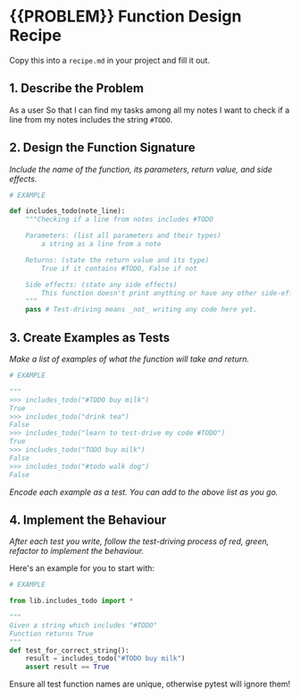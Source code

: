 # {{PROBLEM}} Function Design Recipe

Copy this into a `recipe.md` in your project and fill it out.

## 1. Describe the Problem

As a user
So that I can find my tasks among all my notes
I want to check if a line from my notes includes the string `#TODO`.


## 2. Design the Function Signature

_Include the name of the function, its parameters, return value, and side effects._

```python
# EXAMPLE

def includes_todo(note_line):
    """Checking if a line from notes includes #TODO

    Parameters: (list all parameters and their types)
        a string as a line from a note

    Returns: (state the return value and its type)
        True if it contains #TODO, False if not

    Side effects: (state any side effects)
        This function doesn't print anything or have any other side-effects
    """
    pass # Test-driving means _not_ writing any code here yet.
```

## 3. Create Examples as Tests

_Make a list of examples of what the function will take and return._

```python
# EXAMPLE

"""
>>> includes_todo("#TODO buy milk")
True
>>> includes_todo("drink tea")
False
>>> includes_todo("learn to test-drive my code #TODO")
True
>>> includes_todo("TODO buy milk")
False
>>> includes_todo("#todo walk dog")
False
```

_Encode each example as a test. You can add to the above list as you go._

## 4. Implement the Behaviour

_After each test you write, follow the test-driving process of red, green, refactor to implement the behaviour._

Here's an example for you to start with:

```python
# EXAMPLE

from lib.includes_todo import *

"""
Given a string which includes "#TODO"
Function returns True
"""
def test_for_correct_string():
    result = includes_todo("#TODO buy milk")
    assert result == True
```

Ensure all test function names are unique, otherwise pytest will ignore them!
